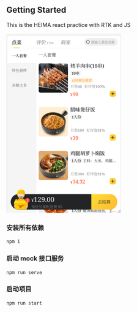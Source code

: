 ## Getting Started

This is the HEIMA react practice with RTK and JS

<img src="https://github.com/Yunshasha/meituan_cart/blob/main/public/ui.png" alt="uipicture" style="width: 300px">

### 安装所有依赖

```bash
npm i
```

### 启动 mock 接口服务

```bash
npm run serve
```

### 启动项目

```bash
npm run start

```
